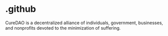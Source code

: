 # .github
CureDAO is a decentralized alliance of individuals, government, businesses, and nonprofits devoted to the minimization of suffering.
